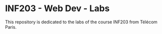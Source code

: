# INF203 - Web Dev - Labs
This repository is dedicated to the labs of the course INF203 from Télécom Paris.